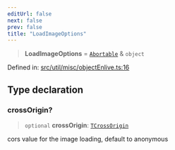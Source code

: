 ```yaml
---
editUrl: false
next: false
prev: false
title: "LoadImageOptions"
---
```


> **LoadImageOptions** = [`Abortable`](/api/type-aliases/abortable/) & `object`

Defined in: [src/util/misc/objectEnlive.ts:16](https://github.com/fabricjs/fabric.js/blob/b4f67b1cfd353d0e2763b168e07bce6b67895452/src/util/misc/objectEnlive.ts#L16)

## Type declaration

### crossOrigin?

> `optional` **crossOrigin**: [`TCrossOrigin`](/api/type-aliases/tcrossorigin/)

cors value for the image loading, default to anonymous
